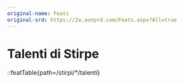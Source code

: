 ```yaml
---
original-name: Feats
original-srd: https://2e.aonprd.com/Feats.aspx?All=true
---
```


# Talenti di Stirpe

<!-- prettier-ignore -->
::featTable{path=/stirpi/*/talenti}

